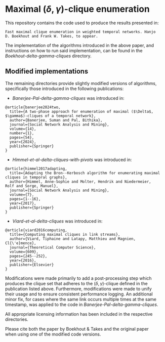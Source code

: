 # Maximal ($\delta,\gamma$)-clique enumeration

This repository contains the code used to produce the results presented in:

```
Fast maximal clique enumeration in weighted temporal networks. Hanjo D. Boekhout and Frank W. Takes, to appear.

```

The implementation of the algorithms introduced in the above paper, and instructions on how to run said implementation, can be found in the *Boekhout-delta-gamma-cliques* directory.

## Modified implementations

The remaining directories provide slightly modified versions of algorithms, specifically those introduced in the following publications:

- *Banerjee-Pal-delta-gamma-cliques* was introduced in:
```
@article{banerjee2024two,
  title={A two-phase approach for enumeration of maximal ($\Delta$, $\gamma$)-cliques of a temporal network},
  author={Banerjee, Suman and Pal, Bithika},
  journal={Social Network Analysis and Mining},
  volume={14},
  number={1},
  pages={54},
  year={2024},
  publisher={Springer}
}
```

- *Himmel-et-al-delta-cliques-with-pivots* was introduced in:
```
@article{himmel2017adapting,
  title={Adapting the Bron--Kerbosch algorithm for enumerating maximal cliques in temporal graphs},
  author={Himmel, Anne-Sophie and Molter, Hendrik and Niedermeier, Rolf and Sorge, Manuel},
  journal={Social Network Analysis and Mining},
  volume={7},
  pages={1--16},
  year={2017},
  publisher={Springer}
}
```

- *Viard-et-al-delta-cliques* was introduced in:
```
@article{viard2016computing,
  title={Computing maximal cliques in link streams},
  author={Viard, Tiphaine and Latapy, Matthieu and Magnien, Cl{\'e}mence},
  journal={Theoretical Computer Science},
  volume={609},
  pages={245--252},
  year={2016},
  publisher={Elsevier}
}
```

Modifications were made primarily to add a post-processing step which produces the clique set that adheres to the ($\delta,\gamma$)-clique defined in the publication listed above. Furthermore, modifications were made to unify their usage and to ensure consistent performance logging. An additional minor fix, for cases where the same link occurs multiple times at the same timestamp, was applied to the code in *Banerjee-Pal-delta-gamma-cliques*.

All appropriate licensing information has been included in the respective directories.

Please cite both the paper by Boekhout & Takes and the original paper when using one of the modified code versions.
